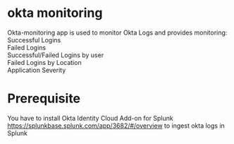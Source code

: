 # okta monitoring
Okta-monitoring app is used to monitor Okta Logs and provides monitoring: <br />
Successful Logins<br />
Failed Logins<br />
Successful/Failed Logins by user<br />
Failed Logins by Location<br />
Application Severity<br />

# Prerequisite
You have to install Okta Identity Cloud Add-on for Splunk https://splunkbase.splunk.com/app/3682/#/overview to ingest okta logs in Splunk
